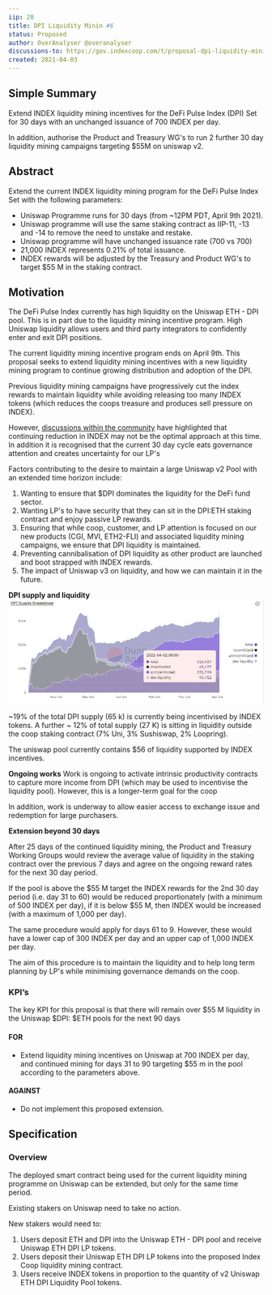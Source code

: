 ```yaml
---
iip: 28
title: DPI Liquidity Minin #6
status: Proposed
author: OverAnalyser @overanalyser
discussions-to: https://gov.indexcoop.com/t/proposal-dpi-liquidity-mining-6-three-x-30-90-days/1145
created: 2021-04-03
---
```


## Simple Summary

Extend INDEX liquidity mining incentives for the DeFi Pulse Index (DPI) Set for 30 days with an unchanged issuance of 700 INDEX per day.

In addition, authorise the Product and Treasury WG's to run 2 further 30 day liquidity mining campaigns targeting $55M on uniswap v2.

## Abstract

Extend the current INDEX liquidity mining program for the DeFi Pulse Index Set with the following parameters:

- Uniswap Programme runs for 30 days (from ~12PM PDT, April 9th 2021).
- Uniswap programme will use the same staking contract as IIP-11, -13 and -14 to remove the need to unstake and restake.
- Uniswap programme will have unchanged issuance rate (700 vs 700)
- 21,000 INDEX represents 0.21% of total issuance.
- INDEX rewards will be adjusted by the Treasury and Product WG's to target $55 M in the staking contract.

## Motivation

The DeFi Pulse Index currently has high liquidity on the Uniswap ETH - DPI pool. This is in part due to the liquidity mining incentive program. High Uniswap liquidity allows users and third party integrators to confidently enter and exit DPI positions.

The current liquidity mining incentive program ends on April 9th. This proposal seeks to extend liquidity mining incentives with a new liquidity mining program to continue growing distribution and adoption of the DPI.

Previous liquidity mining campaigns have progressively cut the index rewards to maintain liquidity while avoiding releasing too many INDEX tokens (which reduces the coops treasure and produces sell pressure on INDEX).

However, [discussions within the community](https://gov.indexcoop.com/t/simultaneous-liquidity-mining-things-to-consider/1111) have highlighted that continuing reduction in INDEX may not be the optimal approach at this time. In addition it is recognised that the current 30 day cycle eats governance attention and creates uncertainty for our LP's

Factors contributing to the desire to maintain a large Uniswap v2 Pool with an extended time horizon include:

1. Wanting to ensure that $DPI dominates the liquidity for the DeFi fund sector.
2. Wanting LP's to have security that they can sit in the DPI:ETH staking contract and enjoy passive LP rewards.
3. Ensuring that while coop, customer, and LP attention is focused on our new products (CGI, MVI, ETH2-FLI) and associated liquidity mining campaigns, we ensure that DPI liquidity is maintained.
4. Preventing cannibalisation of DPI liquidity as other product are launched and boot strapped with INDEX rewards.
5. The impact of Uniswap v3 on liquidity, and how we can maintain it in the future.

**DPI supply and liquidity**
![image|690x281](./assets/dpi-lm-6.png)

~19% of the total DPI supply (65 k) is currently being incentivised by INDEX tokens.
A further ~ 12% of total supply (27 K) is sitting in liquidity outside the coop staking contract (7% Uni, 3% Sushiswap, 2% Loopring).

The uniswap pool currently contains $56 of liquidity supported by INDEX incentives.

**Ongoing works**
Work is ongoing to activate intrinsic productivity contracts to capture more income from DPI (which may be used to incentivise the liquidity pool). However, this is a longer-term goal for the coop

In addition, work is underway to allow easier access to exchange issue and redemption for large purchasers.

**Extension beyond 30 days**

After 25 days of the continued liquidity mining, the Product and Treasury Working Groups would review the average value of liquidity in the staking contract over the previous 7 days and agree on the ongoing reward rates for the next 30 day period.

If the pool is above the $55 M target the INDEX rewards for the 2nd 30 day period (i.e. day 31 to 60) would be reduced proportionately (with a minimum of 500 INDEX per day), if it is below $55 M, then INDEX would be increased (with a maximum of 1,000 per day).

The same procedure would apply for days 61 to 9. However, these would have a lower cap of 300 INDEX per day and an upper cap of 1,000 INDEX per day.

The aim of this procedure is to maintain the liquidity and to help long term planning by LP's while minimising governance demands on the coop.

### KPI’s

The key KPI for this proposal is that there will remain over $55 M liquidity in the Uniswap $DPI: $ETH pools for the next 90 days

#### FOR

- Extend liquidity mining incentives on Uniswap at 700 INDEX per day, and continued mining for days 31 to 90 targeting $55 m in the pool according to the parameters above.

#### AGAINST

- Do not implement this proposed extension.

## Specification

### Overview

The deployed smart contract being used for the current liquidity mining programme on Uniswap can be extended, but only for the same time period.

Existing stakers on Uniswap need to take no action.

New stakers would need to:

1. Users deposit ETH and DPI into the Uniswap ETH - DPI pool and receive Uniswap ETH DPI LP tokens.
2. Users deposit their Uniswap ETH DPI LP tokens into the proposed Index Coop liquidity mining contract.
3. Users receive INDEX tokens in proportion to the quantity of v2 Uniswap ETH DPI Liquidity Pool tokens.
